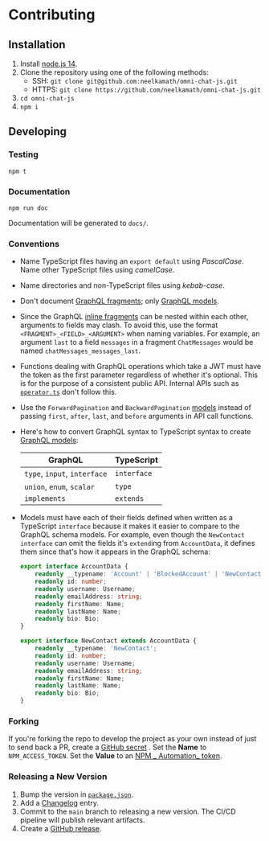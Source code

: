 # Contributing

## Installation

1. Install [node.js 14](https://nodejs.org/en/download/).
1. Clone the repository using one of the following methods:
    - SSH: `git clone git@github.com:neelkamath/omni-chat-js.git`
    - HTTPS: `git clone https://github.com/neelkamath/omni-chat-js.git`
1. `cd omni-chat-js`
1. `npm i`

## Developing

### Testing

```
npm t
```

### Documentation

```
npm run doc
```

Documentation will be generated to `docs/`.

### Conventions

- Name TypeScript files having an `export default` using _PascalCase_. Name other TypeScript files using _camelCase_.
- Name directories and non-TypeScript files using _kebab-case_.
- Don't document [GraphQL fragments](src/graphql-api/fragments.ts); only [GraphQL models](src/graphql-api/models.ts).
- Since the GraphQL [inline fragments](src/graphql-api/fragments.ts) can be nested within each other, arguments to fields may clash. To avoid this, use the format `<FRAGMENT>_<FIELD>_<ARGUMENT>` when naming variables. For example, an argument `last` to a field `messages` in a fragment `ChatMessages` would be named `chatMessages_messages_last`.
- Functions dealing with GraphQL operations which take a JWT must have the token as the first parameter regardless of whether it's optional. This is for the purpose of a consistent public API. Internal APIs such as [`operator.ts`](src/graphql-api/operator.ts) don't follow this.
- Use the `ForwardPagination` and `BackwardPagination` [models](src/graphql-api/pagination.ts) instead of passing `first`, `after`, `last`, and `before` arguments in API call functions.
- Here's how to convert GraphQL syntax to TypeScript syntax to create [GraphQL models](src/graphql-api/models.ts):

    |GraphQL|TypeScript|
    |---|---|
    |`type`, `input`, `interface`|`interface`|
    |`union`, `enum`, `scalar`|`type`|
    |`implements`|`extends`|
- Models must have each of their fields defined when written as a TypeScript `interface` because it makes it easier to compare to the GraphQL schema models. For example, even though the `NewContact` `interface` can omit the fields it's `extend`ing from `AccountData`, it defines them since that's how it appears in the GraphQL schema:

    ```typescript
    export interface AccountData {
        readonly __typename: 'Account' | 'BlockedAccount' | 'NewContact';
        readonly id: number;
        readonly username: Username;
        readonly emailAddress: string;
        readonly firstName: Name;
        readonly lastName: Name;
        readonly bio: Bio;
    }

    export interface NewContact extends AccountData {
        readonly __typename: 'NewContact';
        readonly id: number;
        readonly username: Username;
        readonly emailAddress: string;
        readonly firstName: Name;
        readonly lastName: Name;
        readonly bio: Bio;
    }
    ```

### Forking

If you're forking the repo to develop the project as your own instead of just to send back a PR, create
a [GitHub secret](https://docs.github.com/en/actions/reference/encrypted-secrets#creating-encrypted-secrets-for-a-repository)
. Set the **Name** to `NPM_ACCESS_TOKEN`. Set the **Value** to an [NPM _
Automation_ token](https://docs.npmjs.com/creating-and-viewing-access-tokens).

### Releasing a New Version

1. Bump the version in [`package.json`](package.json).
1. Add a [Changelog](CHANGELOG.md) entry.
1. Commit to the `main` branch to releasing a new version. The CI/CD pipeline will publish relevant artifacts.
1. Create a [GitHub release](https://docs.github.com/en/github/administering-a-repository/managing-releases-in-a-repository#creating-a-release).
